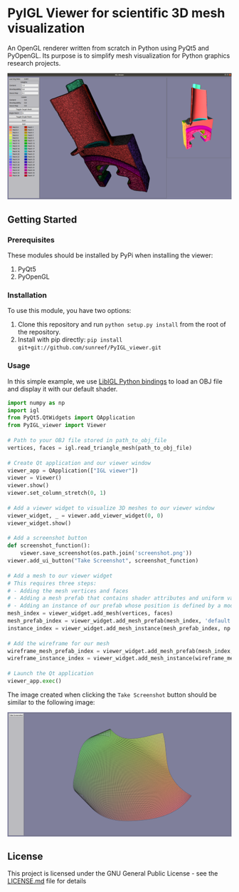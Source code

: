 # PyIGL Viewer for scientific 3D mesh visualization

An OpenGL renderer written from scratch in Python using PyQt5 and PyOpenGL.
Its purpose is to simplify mesh visualization for Python graphics research projects.

![Viewer screenshot](images/viewer_screenshot.png)

## Getting Started

### Prerequisites

These modules should be installed by PyPi when installing the viewer:
1. PyQt5
2. PyOpenGL

### Installation

To use this module, you have two options:

1. Clone this repository and run `python setup.py install` from the root of the repository.
2. Install with pip directly: `pip install git+git://github.com/sunreef/PyIGL_viewer.git`

### Usage

In this simple example, we use [LibIGL Python bindings](https://github.com/libigl/libigl-python-bindings) to load an OBJ file and display it with our default shader.

```python
import numpy as np
import igl
from PyQt5.QtWidgets import QApplication
from PyIGL_viewer import Viewer

# Path to your OBJ file stored in path_to_obj_file 
vertices, faces = igl.read_triangle_mesh(path_to_obj_file)

# Create Qt application and our viewer window
viewer_app = QApplication(["IGL viewer"])
viewer = Viewer()
viewer.show()
viewer.set_column_stretch(0, 1)

# Add a viewer widget to visualize 3D meshes to our viewer window
viewer_widget, _ = viewer.add_viewer_widget(0, 0)
viewer_widget.show()

# Add a screenshot button
def screenshot_function():
    viewer.save_screenshot(os.path.join('screenshot.png'))
viewer.add_ui_button("Take Screenshot", screenshot_function)

# Add a mesh to our viewer widget
# This requires three steps:
# - Adding the mesh vertices and faces
# - Adding a mesh prefab that contains shader attributes and uniform values
# - Adding an instance of our prefab whose position is defined by a model matrix
mesh_index = viewer_widget.add_mesh(vertices, faces)
mesh_prefab_index = viewer_widget.add_mesh_prefab(mesh_index, 'default')
instance_index = viewer_widget.add_mesh_instance(mesh_prefab_index, np.eye(4, dtype='f'))

# Add the wireframe for our mesh 
wireframe_mesh_prefab_index = viewer_widget.add_mesh_prefab(mesh_index, 'wireframe', fill=False)
wireframe_instance_index = viewer_widget.add_mesh_instance(wireframe_mesh_prefab_index, np.eye(4, dtype='f'))

# Launch the Qt application
viewer_app.exec()
```

The image created when clicking the `Take Screenshot` button should be similar to the following image:

![Curved corners screenshot](images/curved_corners_screenshot.png)


## License

This project is licensed under the GNU General Public License - see the [LICENSE.md](LICENSE.md) file for details

